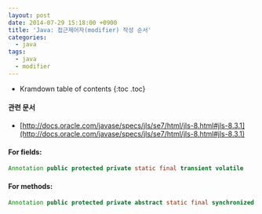 ```yaml
---
layout: post
date: 2014-07-29 15:18:00 +0900
title: 'Java: 접근제어자(modifier) 작성 순서'
categories:
  - java
tags:
  - java
  - modifier
---
```


* Kramdown table of contents
{:toc .toc}

#### 관련 문서

- [http://docs.oracle.com/javase/specs/jls/se7/html/jls-8.html#jls-8.3.1](http://docs.oracle.com/javase/specs/jls/se7/html/jls-8.html#jls-8.3.1)

#### For fields:

```java
Annotation public protected private static final transient volatile
```

#### For methods:

```java
Annotation public protected private abstract static final synchronized native strictfp
```
